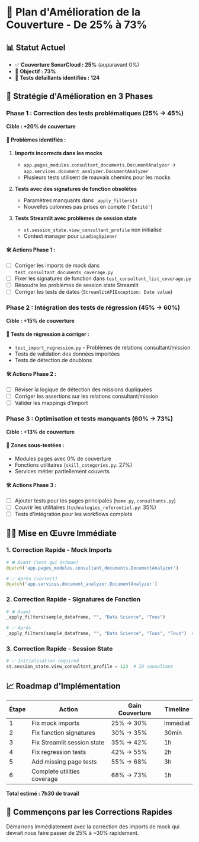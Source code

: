 # 🎯 Plan d'Amélioration de la Couverture - De 25% à 73%

## 📊 Statut Actuel
- ✅ **Couverture SonarCloud : 25%** (auparavant 0%)
- 🔄 **Objectif : 73%** 
- 📝 **Tests défaillants identifiés : 124**

## 🎯 Stratégie d'Amélioration en 3 Phases

### Phase 1 : Correction des tests problématiques (25% → 45%)
**Cible : +20% de couverture**

#### 🔧 Problèmes identifiés :
1. **Imports incorrects dans les mocks**
   - `app.pages_modules.consultant_documents.DocumentAnalyzer` → `app.services.document_analyzer.DocumentAnalyzer`
   - Plusieurs tests utilisent de mauvais chemins pour les mocks

2. **Tests avec des signatures de fonction obsolètes**
   - Paramètres manquants dans `_apply_filters()` 
   - Nouvelles colonnes pas prises en compte (`'Entité'`)

3. **Tests Streamlit avec problèmes de session state**
   - `st.session_state.view_consultant_profile` non initialisé
   - Context manager pour `LoadingSpinner`

#### 🛠️ Actions Phase 1 :
- [ ] Corriger les imports de mock dans `test_consultant_documents_coverage.py`
- [ ] Fixer les signatures de fonction dans `test_consultant_list_coverage.py`
- [ ] Résoudre les problèmes de session state Streamlit
- [ ] Corriger les tests de dates (`StreamlitAPIException: Date value`)

### Phase 2 : Intégration des tests de régression (45% → 60%)
**Cible : +15% de couverture**

#### 🔧 Tests de régression à corriger :
- `test_import_regression.py` - Problèmes de relations consultant/mission
- Tests de validation des données importées
- Tests de détection de doublons

#### 🛠️ Actions Phase 2 :
- [ ] Réviser la logique de détection des missions dupliquées
- [ ] Corriger les assertions sur les relations consultant/mission
- [ ] Valider les mappings d'import

### Phase 3 : Optimisation et tests manquants (60% → 73%)
**Cible : +13% de couverture**

#### 🔧 Zones sous-testées :
- Modules pages avec 0% de couverture
- Fonctions utilitaires (`skill_categories.py`: 27%)
- Services métier partiellement couverts

#### 🛠️ Actions Phase 3 :
- [ ] Ajouter tests pour les pages principales (`home.py`, `consultants.py`)
- [ ] Couvrir les utilitaires (`technologies_referentiel.py`: 35%)
- [ ] Tests d'intégration pour les workflows complets

## 🏃‍♂️ Mise en Œuvre Immédiate

### 1. Correction Rapide - Mock Imports
```python
# ❌ Avant (test qui échoue)
@patch('app.pages_modules.consultant_documents.DocumentAnalyzer')

# ✅ Après (correct)
@patch('app.services.document_analyzer.DocumentAnalyzer')
```

### 2. Correction Rapide - Signatures de Fonction
```python
# ❌ Avant
_apply_filters(sample_dataframe, "", "Data Science", "Tous")

# ✅ Après  
_apply_filters(sample_dataframe, "", "Data Science", "Tous", "Tous")  # availability_filter ajouté
```

### 3. Correction Rapide - Session State
```python
# ✅ Initialisation required
st.session_state.view_consultant_profile = 123  # ID consultant
```

## 📈 Roadmap d'Implémentation

| Étape | Action | Gain Couverture | Timeline |
|-------|--------|----------------|----------|
| 1 | Fix mock imports | 25% → 30% | Immédiat |
| 2 | Fix function signatures | 30% → 35% | 30min |
| 3 | Fix Streamlit session state | 35% → 42% | 1h |
| 4 | Fix regression tests | 42% → 55% | 2h |
| 5 | Add missing page tests | 55% → 68% | 3h |
| 6 | Complete utilities coverage | 68% → 73% | 1h |

**Total estimé : 7h30 de travail**

## 🎯 Commençons par les Corrections Rapides

Démarrons immédiatement avec la correction des imports de mock qui devrait nous faire passer de 25% à ~30% rapidement.